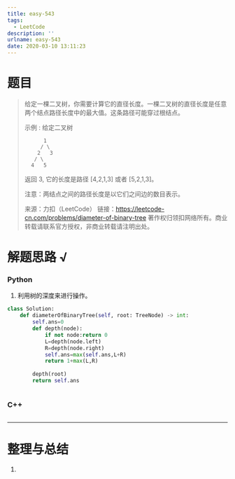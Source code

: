 ```yaml
---
title: easy-543
tags:
  - LeetCode
description: ''
urlname: easy-543
date: 2020-03-10 13:11:23
---
```


# 题目

> 给定一棵二叉树，你需要计算它的直径长度。一棵二叉树的直径长度是任意两个结点路径长度中的最大值。这条路径可能穿过根结点。
>
> 示例 :
> 给定二叉树
>
>           1
>          / \
>         2   3
>        / \     
>       4   5    
> 返回 3, 它的长度是路径 [4,2,1,3] 或者 [5,2,1,3]。
>
> 注意：两结点之间的路径长度是以它们之间边的数目表示。
>
> 来源：力扣（LeetCode）
> 链接：https://leetcode-cn.com/problems/diameter-of-binary-tree
> 著作权归领扣网络所有。商业转载请联系官方授权，非商业转载请注明出处。

# 解题思路 √

### Python

1. 利用树的深度来进行操作。

```python
class Solution:
    def diameterOfBinaryTree(self, root: TreeNode) -> int:
        self.ans=0
        def depth(node):
            if not node:return 0
            L=depth(node.left)
            R=depth(node.right)
            self.ans=max(self.ans,L+R)
            return 1+max(L,R)
        
        depth(root)
        return self.ans
```


```python

```



### C++

```cpp

```

---



# 整理与总结

1. 

